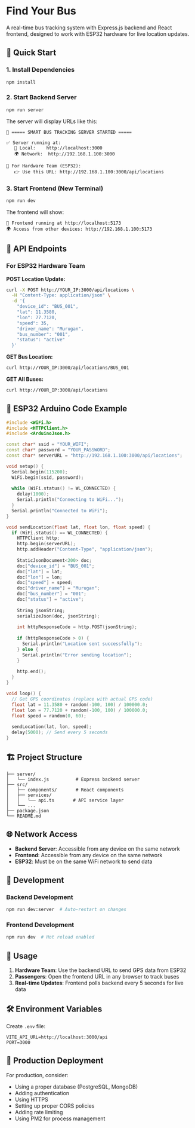 # Find Your Bus

A real-time bus tracking system with Express.js backend and React frontend, designed to work with ESP32 hardware for live location updates.

## 🚀 Quick Start

### 1. Install Dependencies
```bash
npm install
```

### 2. Start Backend Server
```bash
npm run server
```

The server will display URLs like this:
```
🚀 ===== SMART BUS TRACKING SERVER STARTED =====

✅ Server running at:
   📱 Local:    http://localhost:3000
   🌍 Network:  http://192.168.1.100:3000

🔧 For Hardware Team (ESP32):
   👉 Use this URL: http://192.168.1.100:3000/api/locations
```

### 3. Start Frontend (New Terminal)
```bash
npm run dev
```

The frontend will show:
```
🎨 Frontend running at http://localhost:5173
🌍 Access from other devices: http://192.168.1.100:5173
```

## 📡 API Endpoints

### For ESP32 Hardware Team

**POST Location Update:**
```bash
curl -X POST http://YOUR_IP:3000/api/locations \
  -H "Content-Type: application/json" \
  -d '{
    "device_id": "BUS_001",
    "lat": 11.3580,
    "lon": 77.7120,
    "speed": 35,
    "driver_name": "Murugan",
    "bus_number": "001",
    "status": "active"
  }'
```

**GET Bus Location:**
```bash
curl http://YOUR_IP:3000/api/locations/BUS_001
```

**GET All Buses:**
```bash
curl http://YOUR_IP:3000/api/locations
```

## 🔧 ESP32 Arduino Code Example

```cpp
#include <WiFi.h>
#include <HTTPClient.h>
#include <ArduinoJson.h>

const char* ssid = "YOUR_WIFI";
const char* password = "YOUR_PASSWORD";
const char* serverURL = "http://192.168.1.100:3000/api/locations";

void setup() {
  Serial.begin(115200);
  WiFi.begin(ssid, password);
  
  while (WiFi.status() != WL_CONNECTED) {
    delay(1000);
    Serial.println("Connecting to WiFi...");
  }
  Serial.println("Connected to WiFi");
}

void sendLocation(float lat, float lon, float speed) {
  if (WiFi.status() == WL_CONNECTED) {
    HTTPClient http;
    http.begin(serverURL);
    http.addHeader("Content-Type", "application/json");
    
    StaticJsonDocument<200> doc;
    doc["device_id"] = "BUS_001";
    doc["lat"] = lat;
    doc["lon"] = lon;
    doc["speed"] = speed;
    doc["driver_name"] = "Murugan";
    doc["bus_number"] = "001";
    doc["status"] = "active";
    
    String jsonString;
    serializeJson(doc, jsonString);
    
    int httpResponseCode = http.POST(jsonString);
    
    if (httpResponseCode > 0) {
      Serial.println("Location sent successfully");
    } else {
      Serial.println("Error sending location");
    }
    
    http.end();
  }
}

void loop() {
  // Get GPS coordinates (replace with actual GPS code)
  float lat = 11.3580 + random(-100, 100) / 100000.0;
  float lon = 77.7120 + random(-100, 100) / 100000.0;
  float speed = random(0, 60);
  
  sendLocation(lat, lon, speed);
  delay(5000); // Send every 5 seconds
}
```

## 🏗️ Project Structure

```
├── server/
│   └── index.js          # Express backend server
├── src/
│   ├── components/       # React components
│   ├── services/
│   │   └── api.ts       # API service layer
│   └── ...
├── package.json
└── README.md
```

## 🌐 Network Access

- **Backend Server**: Accessible from any device on the same network
- **Frontend**: Accessible from any device on the same network
- **ESP32**: Must be on the same WiFi network to send data

## 🔄 Development

### Backend Development
```bash
npm run dev:server  # Auto-restart on changes
```

### Frontend Development
```bash
npm run dev  # Hot reload enabled
```

## 📱 Usage

1. **Hardware Team**: Use the backend URL to send GPS data from ESP32
2. **Passengers**: Open the frontend URL in any browser to track buses
3. **Real-time Updates**: Frontend polls backend every 5 seconds for live data

## 🛠️ Environment Variables

Create `.env` file:
```
VITE_API_URL=http://localhost:3000/api
PORT=3000
```

## 🚀 Production Deployment

For production, consider:
- Using a proper database (PostgreSQL, MongoDB)
- Adding authentication
- Using HTTPS
- Setting up proper CORS policies
- Adding rate limiting
- Using PM2 for process management